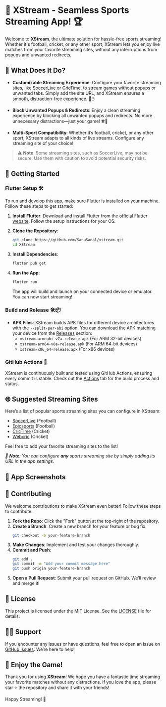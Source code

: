 # 🎥 XStream - Seamless Sports Streaming App! 🏆

Welcome to **XStream**, the ultimate solution for hassle-free sports streaming! Whether it's football, cricket, or any other sport, XStream lets you enjoy live matches from your favorite streaming sites, without any interruptions from popups and unwanted redirects.

## 📱 What Does It Do?

- **Customizable Streaming Experience**: Configure your favorite streaming sites, like [SoccerLive](https://soccerlive.app/) or [CricTime](https://www.crictime.com), to stream games without popups or unwanted tabs. Simply add the site URL, and XStream ensures a smooth, distraction-free experience. 🚫🖱️
  
- **Block Unwanted Popups & Redirects**: Enjoy a clean streaming experience by blocking all unwanted popups and redirects. No more unnecessary distractions—just your game! ⚽🏏

- **Multi-Sport Compatibility**: Whether it’s football, cricket, or any other sport, XStream adapts to all kinds of live streams. Configure any streaming site of your choice!

> ⚠️ **Note**: Some streaming sites, such as SoccerLive, may not be secure. Use them with caution to avoid potential security risks.

## 🚀 Getting Started

### Flutter Setup 🛠️

To run and develop this app, make sure Flutter is installed on your machine. Follow these steps to get started:

1. **Install Flutter**: Download and install Flutter from the [official Flutter website](https://flutter.dev/docs/get-started/install). Follow the setup instructions for your OS.

2. **Clone the Repository**:
   ```bash
   git clone https://github.com/SanuSanal/xstream.git
   cd XStream
   ```

3. **Install Dependencies**:
   ```bash
   flutter pub get
   ```

4. **Run the App**:
   ```bash
   flutter run
   ```

   The app will build and launch on your connected device or emulator. You can now start streaming!

### Build and Release 🛠️📦

- **APK Files**: XStream builds APK files for different device architectures with the `--split-per-abi` option. You can download the APK matching your device from the [Releases](https://github.com/SanuSanal/xstream/releases/) section:
  - `xstream-armeabi-v7a-release.apk` (For ARM 32-bit devices)
  - `xstream-arm64-v8a-release.apk` (For ARM 64-bit devices)
  - `xstream-x86_64-release.apk` (For x86 devices)

### GitHub Actions 🤖

XStream is continuously built and tested using GitHub Actions, ensuring every commit is stable. Check out the [Actions](https://github.com/SanuSanal/xstream/actions) tab for the build process and status.

## 🌐 Suggested Streaming Sites

Here’s a list of popular sports streaming sites you can configure in XStream:

- [SoccerLive](https://soccerlive.app) (Football)
- [Epicsports](https://www.epicsports.online/) (Football)
- [CricTime](https://www.crictime.com) (Cricket)
- [Webcric](https://www.webcric.com) (Cricket)

Feel free to add your favorite streaming sites to the list!

*📌 **Note**: You can configure **any** sports streaming site by simply adding its URL in the app settings.*

## 📸 App Screenshots



## 💪 Contributing

We welcome contributions to make XStream even better! Follow these steps to contribute:

1. **Fork the Repo**: Click the "Fork" button at the top-right of the repository.
2. **Create a Branch**: Create a new branch for your feature or bug fix.
   ```bash
   git checkout -b your-feature-branch
   ```
3. **Make Changes**: Implement and test your changes thoroughly.
4. **Commit and Push**:
   ```bash
   git add .
   git commit -m "Add your commit message here"
   git push origin your-feature-branch
   ```
5. **Open a Pull Request**: Submit your pull request on GitHub. We’ll review and merge it!

## 📜 License

This project is licensed under the MIT License. See the [LICENSE](LICENSE) file for details.

## 🙋‍♂️ Support

If you encounter any issues or have questions, feel free to open an issue on [GitHub Issues](https://github.com/SanuSanal/xstream/issues). We’re here to help!

## 🎉 Enjoy the Game!

Thank you for using **XStream**! We hope you have a fantastic time streaming your favorite matches without any distractions. If you love the app, please star ⭐️ the repository and share it with your friends!

Happy Streaming! 🌟
